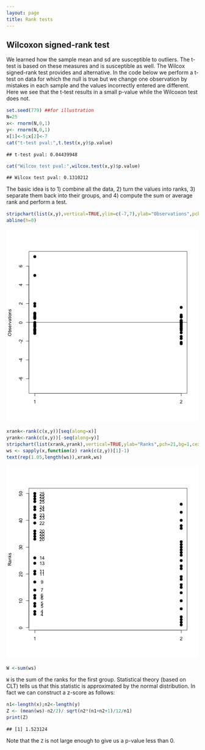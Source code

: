 ```yaml
---
layout: page
title: Rank tests
---
```




## Wilcoxon signed-rank test

We learned how the sample mean and sd  are susceptible to outliers. The t-test is based on these measures and is susceptible as well. The Wilcox signed-rank test provides and alternative. In the code below we perform a t-test on data for which the null is true but we change one observation by mistakes in each sample and the values incorrectly entered are different. Here we see that the t-test results in a small p-value while the Wilcoxon test does not.


```r
set.seed(779) ##for illustration
N=25
x<- rnorm(N,0,1)
y<- rnorm(N,0,1)
x[1]<-5;x[2]<-7
cat("t-test pval:",t.test(x,y)$p.value)
```

```
## t-test pval: 0.04439948
```

```r
cat("Wilcox test pval:",wilcox.test(x,y)$p.value)
```

```
## Wilcox test pval: 0.1310212
```

The basic idea is to 1) combine all the data, 2) turn the values into ranks, 3) separate them back into their groups, and 4) compute the sum or average rank and perform a test.



```r
stripchart(list(x,y),vertical=TRUE,ylim=c(-7,7),ylab="Observations",pch=21,bg=1,cex=1.25)
abline(h=0)
```

![plot of chunk unnamed-chunk-2](images/ranktest-unnamed-chunk-2-1.png) 

```r
xrank<-rank(c(x,y))[seq(along=x)]
yrank<-rank(c(x,y))[-seq(along=y)]
stripchart(list(xrank,yrank),vertical=TRUE,ylab="Ranks",pch=21,bg=1,cex=1.25)
ws <- sapply(x,function(z) rank(c(z,y))[1]-1)
text(rep(1.05,length(ws)),xrank,ws)
```

![plot of chunk unnamed-chunk-2](images/ranktest-unnamed-chunk-2-2.png) 

```r
W <-sum(ws) 
```

`W` is the sum of the ranks for the first group. Statistical theory (based on CLT) tells us that this statistic is approximated by the normal distribution. In fact we can construct a z-score as follows:


```r
n1<-length(x);n2<-length(y)
Z <- (mean(ws)-n2/2)/ sqrt(n2*(n1+n2+1)/12/n1)
print(Z)
```

```
## [1] 1.523124
```

Note that the `Z` is not large enough to give us a p-value less than 0.

